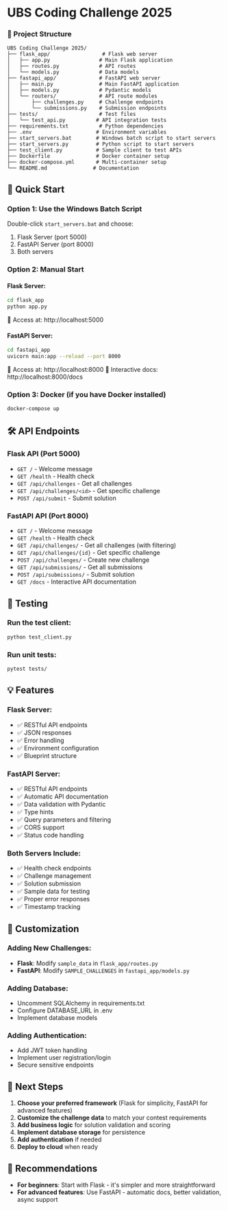 # UBS Coding Challenge 2025

### 📁 Project Structure
```
UBS Coding Challenge 2025/
├── flask_app/                 # Flask web server
│   ├── app.py                # Main Flask application
│   ├── routes.py             # API routes
│   └── models.py             # Data models
├── fastapi_app/              # FastAPI web server
│   ├── main.py               # Main FastAPI application
│   ├── models.py             # Pydantic models
│   └── routers/              # API route modules
│       ├── challenges.py     # Challenge endpoints
│       └── submissions.py    # Submission endpoints
├── tests/                    # Test files
│   └── test_api.py          # API integration tests
├── requirements.txt          # Python dependencies
├── .env                     # Environment variables
├── start_servers.bat        # Windows batch script to start servers
├── start_servers.py         # Python script to start servers
├── test_client.py           # Sample client to test APIs
├── Dockerfile               # Docker container setup
├── docker-compose.yml       # Multi-container setup
└── README.md               # Documentation
```

## 🚀 Quick Start

### Option 1: Use the Windows Batch Script
Double-click `start_servers.bat` and choose:
1. Flask Server (port 5000)
2. FastAPI Server (port 8000)  
3. Both servers

### Option 2: Manual Start

#### Flask Server:
```bash
cd flask_app
python app.py
```
📍 Access at: http://localhost:5000

#### FastAPI Server:
```bash
cd fastapi_app
uvicorn main:app --reload --port 8000
```
📍 Access at: http://localhost:8000
📍 Interactive docs: http://localhost:8000/docs

### Option 3: Docker (if you have Docker installed)
```bash
docker-compose up
```

## 🛠 API Endpoints

### Flask API (Port 5000)
- `GET /` - Welcome message
- `GET /health` - Health check
- `GET /api/challenges` - Get all challenges
- `GET /api/challenges/<id>` - Get specific challenge
- `POST /api/submit` - Submit solution

### FastAPI API (Port 8000)
- `GET /` - Welcome message
- `GET /health` - Health check
- `GET /api/challenges/` - Get all challenges (with filtering)
- `GET /api/challenges/{id}` - Get specific challenge
- `POST /api/challenges/` - Create new challenge
- `GET /api/submissions/` - Get all submissions
- `POST /api/submissions/` - Submit solution
- `GET /docs` - Interactive API documentation

## 🧪 Testing

### Run the test client:
```bash
python test_client.py
```

### Run unit tests:
```bash
pytest tests/
```

## 💡 Features

### Flask Server:
- ✅ RESTful API endpoints
- ✅ JSON responses
- ✅ Error handling
- ✅ Environment configuration
- ✅ Blueprint structure

### FastAPI Server:
- ✅ RESTful API endpoints
- ✅ Automatic API documentation
- ✅ Data validation with Pydantic
- ✅ Type hints
- ✅ Query parameters and filtering
- ✅ CORS support
- ✅ Status code handling

### Both Servers Include:
- ✅ Health check endpoints
- ✅ Challenge management
- ✅ Solution submission
- ✅ Sample data for testing
- ✅ Proper error responses
- ✅ Timestamp tracking

## 🔧 Customization

### Adding New Challenges:
- **Flask**: Modify `sample_data` in `flask_app/routes.py`
- **FastAPI**: Modify `SAMPLE_CHALLENGES` in `fastapi_app/models.py`

### Adding Database:
- Uncomment SQLAlchemy in requirements.txt
- Configure DATABASE_URL in .env
- Implement database models

### Adding Authentication:
- Add JWT token handling
- Implement user registration/login
- Secure sensitive endpoints

## 🎯 Next Steps

1. **Choose your preferred framework** (Flask for simplicity, FastAPI for advanced features)
2. **Customize the challenge data** to match your contest requirements
3. **Add business logic** for solution validation and scoring
4. **Implement database storage** for persistence
5. **Add authentication** if needed
6. **Deploy to cloud** when ready

## 🌟 Recommendations

- **For beginners**: Start with Flask - it's simpler and more straightforward
- **For advanced features**: Use FastAPI - automatic docs, better validation, async support

